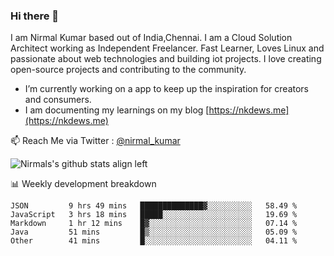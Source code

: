 ### Hi there 👋

 I am Nirmal Kumar based out of India,Chennai. I am a Cloud Solution Architect working as Independent Freelancer. Fast Learner, Loves Linux and passionate about web technologies and building iot projects. I love creating open-source projects and contributing to the community.

- I’m currently working on a app to keep up the inspiration for creators and consumers.
- I am documenting my learnings on my blog [https://nkdews.me](https://nkdews.me)

📫 Reach Me via  Twitter : [@nirmal_kumar](https://twitter.com/nirmal_kumar)

![Nirmals's github stats align left](https://github-readme-stats.vercel.app/api?username=nk-gears&show_icons=true)


📊 Weekly development breakdown

<!--START_SECTION:waka-->
```text
JSON         9 hrs 49 mins   ██████████████▓░░░░░░░░░░   58.49 % 
JavaScript   3 hrs 18 mins   █████░░░░░░░░░░░░░░░░░░░░   19.69 % 
Markdown     1 hr 12 mins    █▓░░░░░░░░░░░░░░░░░░░░░░░   07.14 % 
Java         51 mins         █▒░░░░░░░░░░░░░░░░░░░░░░░   05.09 % 
Other        41 mins         █░░░░░░░░░░░░░░░░░░░░░░░░   04.11 % 
```
<!--END_SECTION:waka-->


